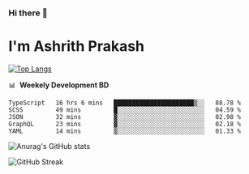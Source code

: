 ### Hi there 👋
# I'm Ashrith Prakash


[![Top Langs](https://github-readme-stats.vercel.app/api/top-langs/?username=xxcheckmatexx&layout=compact&count_private=true&include_all_commits=true&show_icons=true&line_height=20&title_color=FFFFFF&icon_color=FFFFFF&text_color=FFFFFF&bg_color=0D1117)](https://github.com/anuraghazra/github-readme-stats)

📊 &nbsp;**Weekely Development BD**

<!--START_SECTION:waka-->
```text
TypeScript   16 hrs 6 mins   ██████████████████████▒░░   88.78 % 
SCSS         49 mins         █░░░░░░░░░░░░░░░░░░░░░░░░   04.59 % 
JSON         32 mins         ▓░░░░░░░░░░░░░░░░░░░░░░░░   02.98 % 
GraphQL      23 mins         ▓░░░░░░░░░░░░░░░░░░░░░░░░   02.18 % 
YAML         14 mins         ▒░░░░░░░░░░░░░░░░░░░░░░░░   01.33 % 
```
<!--END_SECTION:waka-->

![Anurag's GitHub stats](https://github-readme-stats.vercel.app/api?username=xxcheckmatexx&count_private=true&show_icons=true&theme=merko)  

![GitHub Streak](http://github-readme-streak-stats.herokuapp.com?user=xxcheckmatexx&theme=merko&hide_border=true&date_format=M%20j%5B%2C%20Y%5D&fire=DD0E0B)
<br/>
